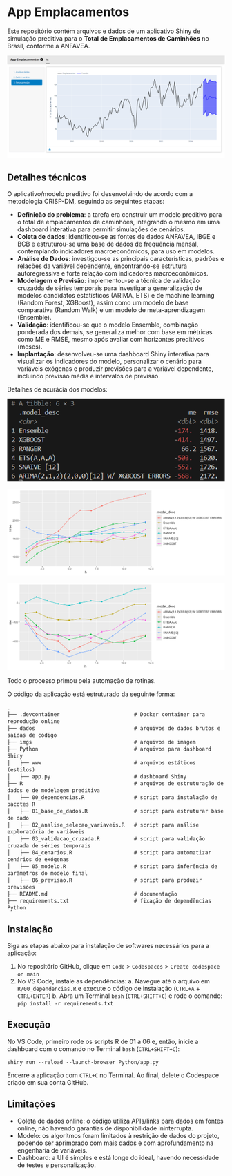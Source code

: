 # App Emplacamentos

Este repositório contém arquivos e dados de um aplicativo Shiny de simulação preditiva para o **Total de Emplacamentos de Caminhões** no Brasil, conforme a ANFAVEA.

![](imgs/app_print.png)

## Detalhes técnicos

O aplicativo/modelo preditivo foi desenvolvindo de acordo com a metodologia CRISP-DM, seguindo as seguintes etapas:

-   **Definição do problema**: a tarefa era construir um modelo preditivo para o total de emplacamentos de caminhões, integrando o mesmo em uma dashboard interativa para permitir simulações de cenários.
-   **Coleta de dados**: identificou-se as fontes de dados ANFAVEA, IBGE e BCB e estruturou-se uma base de dados de frequência mensal, contemplando indicadores macroeconômicos, para uso em modelos.
-   **Análise de Dados**: investigou-se as principais características, padrões e relações da variável dependente, encontrando-se estrutura autoregressiva e forte relação com indicadores macroeconômicos.
-   **Modelagem e Previsão**: implementou-se a técnica de validação cruzadda de séries temporais para investigar a generalização de modelos candidatos estatísticos (ARIMA, ETS) e de machine learning (Random Forest, XGBoost), assim como um modelo de base comparativa (Random Walk) e um modelo de meta-aprendizagem (Ensemble).
-   **Validação**: identificou-se que o modelo Ensemble, combinação ponderada dos demais, se generaliza melhor com base em métricas como ME e RMSE, mesmo após avaliar com horizontes preditivos (meses).
-   **Implantação**: desenvolveu-se uma dashboard Shiny interativa para visualizar os indicadores do modelo, personalizar o cenário para variáveis exógenas e produzir previsões para a variável dependente, incluindo previsão média e intervalos de previsão.

Detalhes de acurácia dos modelos:

![](imgs/metricas.png)

![](imgs/rmse.png)

![](imgs/me.png)

Todo o processo primou pela automação de rotinas.

O código da aplicação está estruturado da seguinte forma:

```         
.
├── .devcontainer                        # Docker container para reprodução online
├── dados                                # arquivos de dados brutos e saídas de código
├── imgs                                 # arquivos de imagem
├── Python                               # arquivos para dashboard Shiny
│   ├── www                              # arquivos estáticos (estilos)
│   ├── app.py                           # dashboard Shiny
├── R                                    # arquivos de estruturação de dados e de modelagem preditiva
│   ├── 00_dependencias.R                # script para instalação de pacotes R
│   ├── 01_base_de_dados.R               # script para estruturar base de dado
│   ├── 02_analise_selecao_variaveis.R   # script para análise exploratória de variáveis
│   ├── 03_validacao_cruzada.R           # script para validação cruzada de séries temporais
│   ├── 04_cenarios.R                    # script para automatizar cenários de exógenas
│   ├── 05_modelo.R                      # script para inferência de parâmetros do modelo final
│   ├── 06_previsao.R                    # script para produzir previsões
├── README.md                            # documentação
├── requirements.txt                     # fixação de dependências Python
```

## Instalação

Siga as etapas abaixo para instalação de softwares necessários para a aplicação:

1.  No repositório GitHub, clique em `Code` \> `Codespaces` \> `Create codespace on main`
2.  No VS Code, instale as dependências:
    a.  Navegue até o arquivo em `R/00_dependencias.R` e execute o código de instalação (`CTRL+A` + `CTRL+ENTER`)
    b.  Abra um Terminal `bash` (`CTRL+SHIFT+C`) e rode o comando: `pip install -r requirements.txt`

## Execução

No VS Code, primeiro rode os scripts R de 01 a 06 e, então, inicie a dashboard com o comando no Terminal `bash` (`CTRL+SHIFT+C`):

```         
shiny run --reload --launch-browser Python/app.py
```

Encerre a aplicação com `CTRL+C` no Terminal. Ao final, delete o Codespace criado em sua conta GitHub.

## Limitações

-   Coleta de dados online: o código utiliza APIs/links para dados em fontes online, não havendo garantias de disponibilidade ininterrupta.
-   Modelo: os algoritmos foram limitados à restrição de dados do projeto, podendo ser aprimorado com mais dados e com aprofundamento na engenharia de variáveis.
-   Dashboard: a UI é simples e está longe do ideal, havendo necessidade de testes e personalização.
